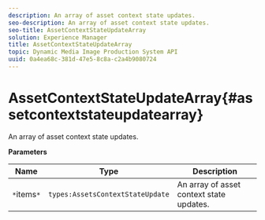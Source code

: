 ```yaml
---
description: An array of asset context state updates.
seo-description: An array of asset context state updates.
seo-title: AssetContextStateUpdateArray
solution: Experience Manager
title: AssetContextStateUpdateArray
topic: Dynamic Media Image Production System API
uuid: 0a4ea68c-381d-47e5-8c8a-c2a4b9080724
---
```


# AssetContextStateUpdateArray{#assetcontextstateupdatearray}

An array of asset context state updates.

 **Parameters** 

|  Name  | Type  | Description  |
|---|---|---|
|  `*`items`*`  | `types:AssetsContextStateUpdate`  | An array of asset context state updates.  |

